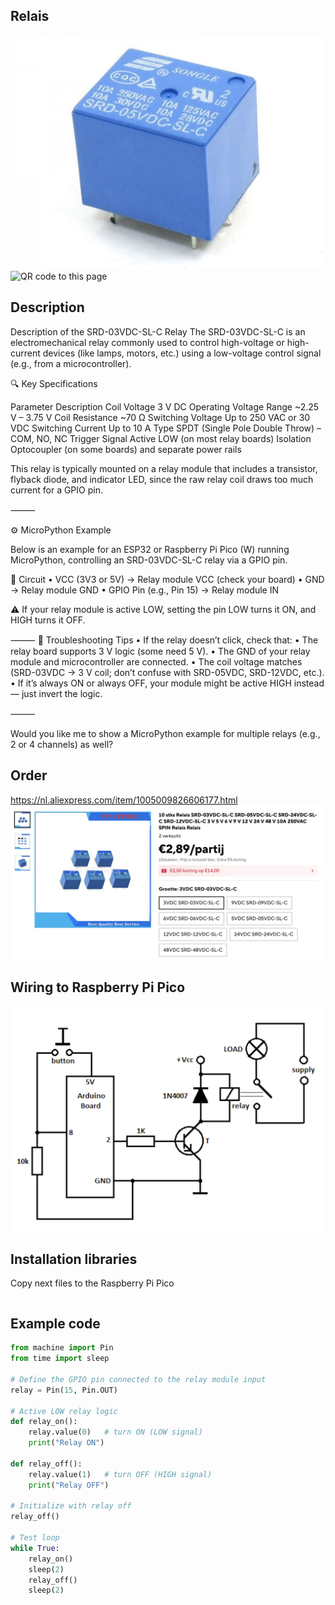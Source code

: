 ## Relais 

<img src="Relais_Photo.jpg" alt="Photo of the component">
<img src="Relais_QR_code.jpg" alt="QR code to this page" width="80" height="80">

## Description
 Description of the SRD-03VDC-SL-C Relay
The SRD-03VDC-SL-C is an electromechanical relay commonly used to control high-voltage or high-current devices (like lamps, motors, etc.) using a low-voltage control signal (e.g., from a microcontroller).

🔍 Key Specifications

Parameter	Description
Coil Voltage	3 V DC
Operating Voltage Range	~2.25 V – 3.75 V
Coil Resistance	~70 Ω
Switching Voltage	Up to 250 VAC or 30 VDC
Switching Current	Up to 10 A
Type	SPDT (Single Pole Double Throw) – COM, NO, NC
Trigger Signal	Active LOW (on most relay boards)
Isolation	Optocoupler (on some boards) and separate power rails

This relay is typically mounted on a relay module that includes a transistor, flyback diode, and indicator LED, since the raw relay coil draws too much current for a GPIO pin.

⸻

⚙️ MicroPython Example

Below is an example for an ESP32 or Raspberry Pi Pico (W) running MicroPython, controlling an SRD-03VDC-SL-C relay via a GPIO pin.

🧠 Circuit
	•	VCC (3V3 or 5V) → Relay module VCC (check your board)
	•	GND → Relay module GND
	•	GPIO Pin (e.g., Pin 15) → Relay module IN

⚠️ If your relay module is active LOW, setting the pin LOW turns it ON, and HIGH turns it OFF.

⸻
🧰 Troubleshooting Tips
	•	If the relay doesn’t click, check that:
	•	The relay board supports 3 V logic (some need 5 V).
	•	The GND of your relay module and microcontroller are connected.
	•	The coil voltage matches (SRD-03VDC → 3 V coil; don’t confuse with SRD-05VDC, SRD-12VDC, etc.).
	•	If it’s always ON or always OFF, your module might be active HIGH instead — just invert the logic.

⸻

Would you like me to show a MicroPython example for multiple relays (e.g., 2 or 4 channels) as well?
## Order
<a href="https://nl.aliexpress.com/item/1005009826606177.html">https://nl.aliexpress.com/item/1005009826606177.html</a>
<img src="Relais_Order.jpg" alt="Photo of the Order">


## Wiring to Raspberry Pi Pico
<img src="Relais_Wires.jpg" alt="Wiring" >

## Installation libraries
Copy next files to the Raspberry Pi Pico

```bash

```

## Example code
```python
from machine import Pin
from time import sleep

# Define the GPIO pin connected to the relay module input
relay = Pin(15, Pin.OUT)

# Active LOW relay logic
def relay_on():
    relay.value(0)   # turn ON (LOW signal)
    print("Relay ON")

def relay_off():
    relay.value(1)   # turn OFF (HIGH signal)
    print("Relay OFF")

# Initialize with relay off
relay_off()

# Test loop
while True:
    relay_on()
    sleep(2)
    relay_off()
    sleep(2)
```



